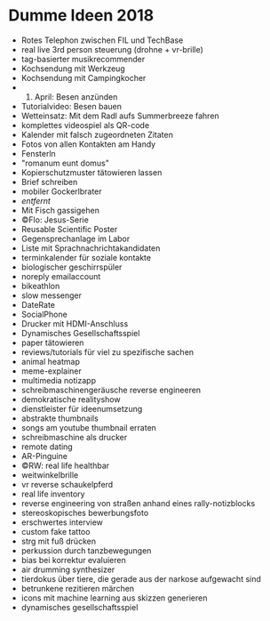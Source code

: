 # Dumme Ideen 2018

 *  Rotes Telephon zwischen FIL und TechBase
 *  real live 3rd person steuerung (drohne + vr-brille)
 *  tag-basierter musikrecommender
 *  Kochsendung mit Werkzeug
 *  Kochsendung mit Campingkocher
 *  1. April: Besen anzünden
 *  Tutorialvideo: Besen bauen
 *  Wetteinsatz: Mit dem Radl aufs Summerbreeze fahren
 *  komplettes videospiel als QR-code
 *  Kalender mit falsch zugeordneten Zitaten
 *  Fotos von allen Kontakten am Handy
 *  Fensterln
 *  "romanum eunt domus"
 *  Kopierschutzmuster tätowieren lassen
 *  Brief schreiben
 *  mobiler Gockerlbrater
 *  *entfernt*
 *  Mit Fisch gassigehen
 *  ©Flo: Jesus-Serie
 *  Reusable Scientific Poster
 *  Gegensprechanlage im Labor
 *  Liste mit Sprachnachrichtakandidaten
 *  terminkalender für soziale kontakte
 *  biologischer geschirrspüler
 *  noreply emailaccount
 *  bikeathlon
 *  slow messenger
 *  DateRate
 *  SocialPhone
 *  Drucker mit HDMI-Anschluss
 *  Dynamisches Gesellschaftsspiel
 *  paper tätowieren
 *  reviews/tutorials für viel zu spezifische sachen
 *  animal heatmap
 *  meme-explainer
 *  multimedia notizapp
 *  schreibmaschinengeräusche reverse engineeren
 *  demokratische realityshow
 *  dienstleister für ideenumsetzung
 *  abstrakte thumbnails
 *  songs am youtube thumbnail erraten
 *  schreibmaschine als drucker
 *  remote dating
 *  AR-Pinguine
 *  ©RW: real life healthbar
 *  weitwinkelbrille
 *  vr reverse schaukelpferd
 *  real life inventory
 *  reverse engineering von straßen anhand eines rally-notizblocks
 *  stereoskopisches bewerbungsfoto
 *  erschwertes interview
 *  custom fake tattoo
 *  strg mit fuß drücken
 *  perkussion durch tanzbewegungen
 *  bias bei korrektur evaluieren
 *  air drumming synthesizer
 *  tierdokus über tiere, die gerade aus der narkose aufgewacht sind
 *  betrunkene rezitieren märchen
 *  icons mit machine learning aus skizzen generieren
 *  dynamisches gesellschaftsspiel

